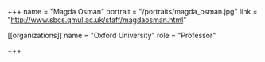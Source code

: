 +++
name = "Magda Osman"
portrait = "/portraits/magda_osman.jpg"
link = "http://www.sbcs.qmul.ac.uk/staff/magdaosman.html"

[[organizations]]
    name = "Oxford University"
    role = "Professor"

+++
